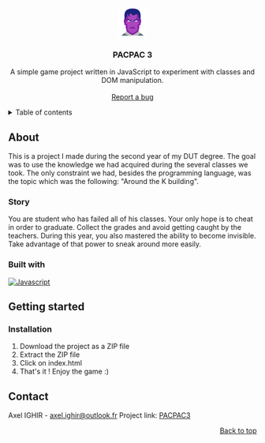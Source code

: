 <div align="center">
  <img src="https://github.com/Jyess/PACPAC3/blob/master/img/icone.png" alt="Logo" width="60">

  <h3 align="center">PACPAC 3</h3>

  <p align="center">
    A simple game project written in JavaScript to experiment with classes and DOM manipulation.
    <br><br>
    <a href="https://github.com/Jyess/PACPAC3/issues">Report a bug</a>
  </p>
</div>

<details>
  <summary>Table of contents</summary>
  <ol>
    <li>
      <a href="#about">About</a>
      <ul>
        <li><a href="#story">Story</a></li>
        <li><a href="#built-with">Built with</a></li>
      </ul>
    </li>
    <li>
      <a href="#getting-started">Getting started</a>
      <ul>
        <li><a href="#installation">Installation</a></li>
      </ul>
    </li>
    <li><a href="#contact">Contact</a></li>
  </ol>
</details>

## About
This is a project I made during the second year of my DUT degree. The goal was to use the knowledge we had acquired during the several classes we took. 
The only constraint we had, besides the programming language, was the topic which was the following: "Around the K building".

### Story
You are student who has failed all of his classes. Your only hope is to cheat in order to graduate. Collect the grades and avoid getting caught by the teachers.
During this year, you also mastered the ability to become invisible. Take advantage of that power to sneak around more easily.

### Built with
[![Javascript][Javascript-img]][Javascript-url]

## Getting started
### Installation
1. Download the project as a ZIP file
2. Extract the ZIP file
3. Click on index.html
4. That's it ! Enjoy the game :)

## Contact
Axel IGHIR - <a mailto="axel.ighir@outlook.fr">axel.ighir@outlook.fr</a>
Project link: [PACPAC3](https://github.com/Jyess/PACPAC3)

<p align="right"><a href="#readme-top">Back to top</a></p>

[Javascript-img]: https://img.shields.io/badge/javascript-f7e018?style=for-the-badge&logo=javascript&logoColor=black
[Javascript-url]: https://javascript.com/
